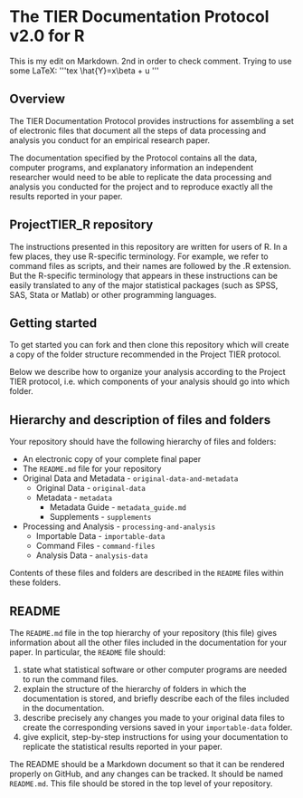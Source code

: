 # The TIER Documentation Protocol v2.0 for R

This is my edit on Markdown. 2nd in order to check comment. Trying to use some LaTeX:
'''tex
\hat{Y}=x\beta + u
'''

## Overview 

The TIER Documentation Protocol provides instructions for assembling a 
set of electronic files that document all the steps of data processing 
and analysis you conduct for an empirical research paper. 

The documentation specified by the Protocol contains all the data, 
computer programs, and explanatory information an independent researcher 
would need to be able to replicate the data processing and analysis you 
conducted for the project and to reproduce exactly all the results 
reported in your paper.

## ProjectTIER_R repository

The instructions presented in this repository are written for users of R. 
In a few places, they use R-specific terminology. For example, we refer to 
command files as scripts, and their names are followed by the .R 
extension. But the R-specific terminology that appears in these 
instructions can be easily translated to any of the major statistical 
packages (such as SPSS, SAS, Stata or Matlab) or other programming 
languages.

## Getting started

To get started you can fork and then clone this repository which will create 
a copy of the folder structure recommended in the Project TIER protocol.

Below we describe how to organize your analysis according to the 
Project TIER protocol, i.e. which components of your analysis should go 
into which folder.

## Hierarchy and description of files and folders

Your repository should have the following hierarchy of files and folders:

- An electronic copy of your complete final paper
- The `README.md` file for your repository
- Original Data and Metadata - `original-data-and-metadata`
    + Original Data - `original-data`
    + Metadata - `metadata`
        - Metadata Guide - `metadata_guide.md`
        - Supplements - `supplements`
- Processing and Analysis - `processing-and-analysis`
    + Importable Data - `importable-data`
    + Command Files - `command-files`
    + Analysis Data - `analysis-data`

Contents of these files and folders are described in the `README` files
within these folders.

## README

The `README.md` file in the top hierarchy of your repository (this 
file) gives information about all the other files included in the 
documentation for your paper. In particular, the `README` file should:

1. state what statistical software or other computer programs are 
needed to run the command files.
1. explain the structure of the hierarchy of folders in which the 
documentation is stored, and briefly describe each of the files 
included in the documentation.
1. describe precisely any changes you made to your original data files 
to create the corresponding versions saved in your `importable-data` 
folder.
1. give explicit, step-by-step instructions for using your 
documentation to replicate the statistical results reported in your 
paper.

The README should be a Markdown document so that it can be 
rendered properly on GitHub, and any changes can be tracked. It should 
be named `README.md`. This file should be stored in the top level of 
your repository.